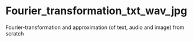 # Fourier_transformation_txt_wav_jpg
Fourier-transformation and approximation (of text, audio and image) from scratch
